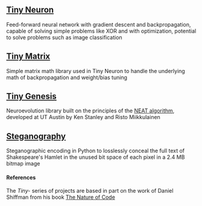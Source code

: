 ## [Tiny Neuron](https://github.com/tireymorris/tinyneuron)

Feed-forward neural network with gradient descent and backpropagation, capable of solving simple problems like XOR and with optimization, potential to solve problems such as image classification

## [Tiny Matrix](https://github.com/tireymorris/tinymatrix)

Simple matrix math library used in Tiny Neuron to handle the underlying math of backpropagation and weight/bias tuning

## [Tiny Genesis](https://github.com/tireymorris/tinygenesis)

Neuroevolution library built on the principles of the [NEAT algorithm](http://nn.cs.utexas.edu/downloads/papers/stanley.ec02.pdf), developed at UT Austin by Ken Stanley and Risto Miikkulainen

## [Steganography](https://github.com/tireymorris/steganography)

Steganographic encoding in Python to losslessly conceal the full text of Shakespeare's Hamlet in the unused bit space of each pixel in a 2.4 MB bitmap image

#### References

The _Tiny-_ series of projects are based in part on the work of Daniel Shiffman from his book
[The Nature of Code](https://natureofcode.com/)
